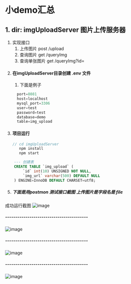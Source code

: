 # 小demo汇总
## 1. dir: imgUploadServer 图片上传服务器
  1. 实现接口
        1. 上传图片 post /upload
        2. 查询图片 get /queryImg
        3. 查询单张图片 get /queryImg?id=
  2. #### 在imgUploadServer目录创建 .env 文件 
        1. 下面是例子 
        ```javascript
          port=8081  
          host=localhost
          mysql_port=3306
          user=test
          password=test
          database=demo
          table=img_upload
  3. #### 项目运行
     ```javascript
     // cd imgUploadServer 
        npm install
        npm start
```sql
    --- 创建表
    CREATE TABLE `img_upload` (
        `id` int(10) UNSIGNED NOT NULL,
        `img_url` varchar(500) DEFAULT NULL
    ) ENGINE=InnoDB DEFAULT CHARSET=utf8;
```
   5. ##### 下面是用postmon 测试接口截图 上传图片是字段名是 file
   成功运行截图
![image](https://github.com/baldAndStupid/totalDemo/blob/main/img/Snipaste_2021-04-11_15-39-44.png)
##### -----------------------------------------
![image](https://github.com/baldAndStupid/totalDemo/blob/main/img/Snipaste_2021-04-11_15-11-30.png)
##### -----------------------------------------
![image](https://github.com/baldAndStupid/totalDemo/blob/main/img/Snipaste_2021-04-11_15-11-54.png)
##### -----------------------------------------
![image](https://github.com/baldAndStupid/totalDemo/blob/main/img/Snipaste_2021-04-11_15-12-10.png)